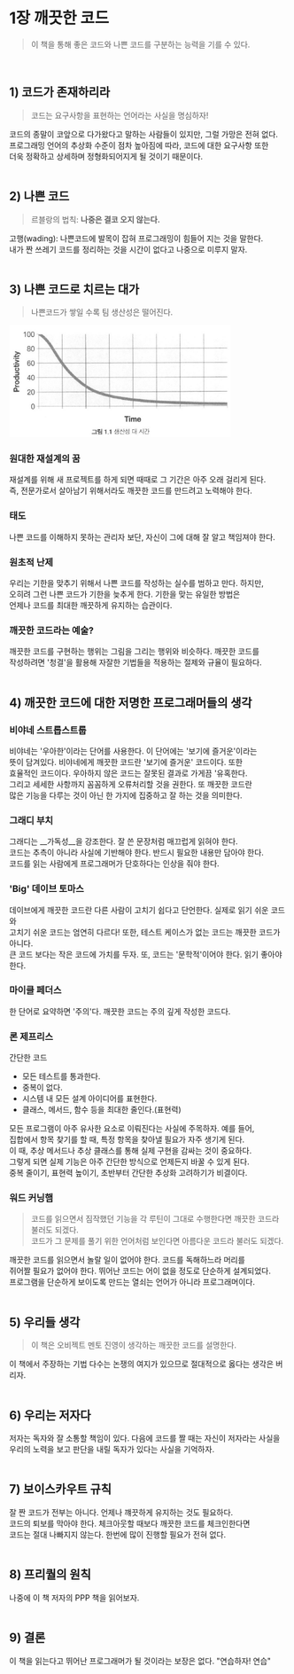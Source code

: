 # 1장 깨끗한 코드
> 이 책을 통해 좋은 코드와 나쁜 코드를 구분하는 능력을 기를 수 있다.
<br>

## 1) 코드가 존재하리라
> 코드는 요구사항을 표현하는 언어라는 사실을 명심하자!

코드의 종말이 코앞으로 다가왔다고 말하는 사람들이 있지만, 그럴 가망은 전혀 없다.<br>
프로그래밍 언어의 추상화 수준이 점차 높아짐에 따라, 코드에 대한 요구사항 또한 <br>
더욱 정확하고 상세하며 정형화되어지게 될 것이기 때문이다.<br>
<br>

## 2) 나쁜 코드
> 르블랑의 법칙: __나중은 결코 오지 않는다.__

고행(wading): 나쁜코드에 발목이 잡혀 프로그래밍이 힘들어 지는 것을 말한다.<br>
내가 짠 쓰레기 코드를 정리하는 것을 시간이 없다고 나중으로 미루지 말자.<br>
<br>

## 3) 나쁜 코드로 치르는 대가
> 나쁜코드가 쌓일 수록 팀 생산성은 떨어진다.

<img src="이미지/그림_1_1.png" width="400px"></img><br>

### 원대한 재설계의 꿈

재설계를 위해 새 프로젝트를 하게 되면 때때로 그 기간은 아주 오래 걸리게 된다.<br>
즉, 전문가로서 살아남기 위해서라도 깨끗한 코드를 만드려고 노력해야 한다.<br>

### 태도

나쁜 코드를 이해하지 못하는 관리자 보단, 자신이 그에 대해 잘 알고 책임져야 한다.<br>


### 원초적 난제

우리는 기한을 맞추기 위해서 나쁜 코드를 작성하는 실수를 범하고 만다. 하지만,<br>
오히려 그런 나쁜 코드가 기한을 늦추게 한다. 기한을 맞는 유일한 방법은<br>
언제나 코드를 최대한 깨끗하게 유지하는 습관이다.<br>

### 깨끗한 코드라는 예술?

깨끗한 코드를 구현하는 행위는 그림을 그리는 행위와 비슷하다. 깨끗한 코드를<br>
작성하려면 '청결'을 활용해 자잘한 기법들을 적용하는 절제와 규율이 필요하다.<br>
<br>

## 4) 깨끗한 코드에 대한 저명한 프로그래머들의 생각

### 비야네 스트롭스트룹

비야네는 '우아한'이라는 단어를 사용한다. 이 단어에는 '보기에 즐거운'이라는<br>
뜻이 담겨있다. 비야네에게 깨끗한 코드란 '보기에 즐거운' 코드이다. 또한<br>
효율적인 코드이다. 우아하지 않은 코드는 잘못된 결과로 가게끔 '유혹한다.<br>
그리고 세세한 사항까지 꼼꼼하게 오류처리할 것을 권한다. 또 깨끗한 코드란<br>
많은 기능을 다루는 것이 아닌 한 가지에 집중하고 잘 하는 것을 의미한다.<br>

### 그래디 부치

그래디는 __가독성__을 강조한다. 잘 쓴 문장처럼 매끄럽게 읽혀야 한다.<br>
코드는 추측이 아니라 사실에 기반해야 한다. 반드시 필요한 내용만 담아야 한다.<br>
코드를 읽는 사람에게 프로그래머가 단호하다는 인상을 줘야 한다.<br>

### 'Big' 데이브 토마스

데이브에게 깨끗한 코드란 다른 사람이 고치기 쉽다고 단언한다. 실제로 읽기 쉬운 코드와<br>
고치기 쉬운 코드는 엄연히 다르다! 또한, 테스트 케이스가 없는 코드는 깨끗한 코드가 아니다.<br>
큰 코드 보다는 작은 코드에 가치를 두자. 또, 코드는 '문학적'이어야 한다. 읽기 좋아야 한다.<br>

### 마이클 페더스

한 단어로 요약하면 '주의'다. 깨끗한 코드는 주의 깊게 작성한 코드다.<br>

### 론 제프리스

간단한 코드<br>
- 모든 테스트를 통과한다.
- 중복이 없다.
- 시스템 내 모든 설계 아이디어를 표현한다.
- 클래스, 메서드, 함수 등을 최대한 줄인다.(표현력)

모든 프로그램이 아주 유사한 요소로 이뤄진다는 사실에 주목하자. 예를 들어,<br>
집합에서 항목 찾기를 할 때, 특정 항목을 찾아낼 필요가 자주 생기게 된다.<br>
이 때, 추상 메서드나 추상 클래스를 통해 실제 구현을 감싸는 것이 중요하다.<br>
그렇게 되면 실제 기능은 아주 간단한 방식으로 언제든지 바꿀 수 있게 된다.<br>
중복 줄이기, 표현력 높이기, 초반부터 간단한 추상화 고려하기가 비결이다.<br>

### 워드 커닝햄
> 코드를 읽으면서 짐작했던 기능을 각 루틴이 그대로 수행한다면 깨끗한 코드라 불러도 되겠다.<br>
> 코드가 그 문제를 풀기 위한 언어처럼 보인다면 아름다운 코드라 불러도 되겠다. <br>

깨끗한 코드를 읽으면서 놀랄 일이 없어야 한다. 코드를 독해하느라 머리를<br>
쥐어짤 필요가 없어야 한다. 뛰어난 코드는 어이 없을 정도로 단순하게 설계되었다.<br>
프로그램을 단순하게 보이도록 만드는 열쇠는 언어가 아니라 프로그래머이다.<br>
<br>

## 5) 우리들 생각
> 이 책은 오비젝트 멘토 진영이 생각하는 깨끗한 코드를 설명한다.

이 책에서 주장하는 기법 다수는 논쟁의 여지가 있으므로 절대적으로 옳다는 생각은 버리자.<br>
<br>

## 6) 우리는 저자다

저자는 독자와 잘 소통할 책임이 있다. 다음에 코드를 짤 때는 자신이 저자라는 사실을<br>
우리의 노력을 보고 판단을 내릴 독자가 있다는 사실을 기억하자.<br>
<br>

## 7) 보이스카우트 규칙

잘 짠 코드가 전부는 아니다. 언제나 꺠끗하게 유지하는 것도 필요하다.<br>
코드의 퇴보를 막아야 한다. 체크아웃할 때보다 깨끗한 코드를 체크인한다면<br>
코드는 절대 나빠지지 않는다. 한번에 많이 진행할 필요가 전혀 없다.<br>
<br>

## 8) 프리퀄의 원칙

나중에 이 책 저자의 PPP 책을 읽어보자.<br>
<br>

## 9) 결론

이 책을 읽는다고 뛰어난 프로그래머가 될 것이라는 보장은 없다. "연습하자! 연습"<br>
<br>